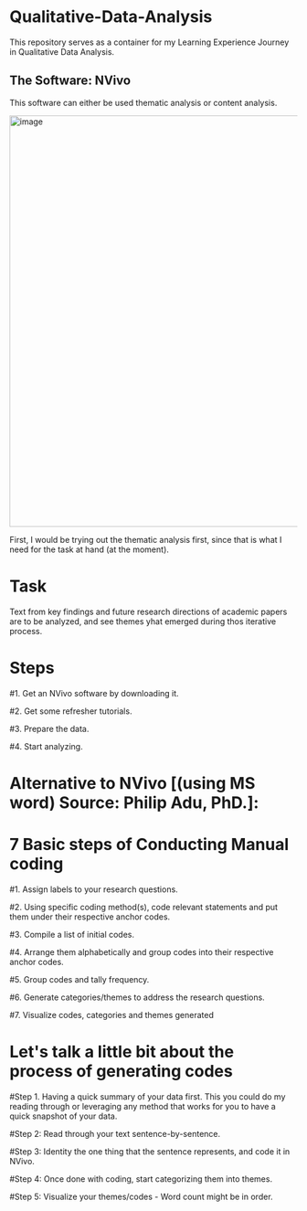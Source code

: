 # Qualitative-Data-Analysis
This repository serves as a container for my Learning Experience Journey in Qualitative Data Analysis.


## The Software: NVivo
This software can either be used thematic analysis or content analysis.

<img width="720" alt="image" src="https://github.com/user-attachments/assets/8608ba1c-5580-4f73-8809-6c7bc847c557" />

First, I would be trying out the thematic analysis first, since that is what I need for the task at hand (at the moment).


# Task
Text from key findings and future research directions of academic papers are to be analyzed, and see themes yhat emerged during thos iterative process.

# Steps
#1. Get an NVivo software by downloading it.

#2. Get some refresher tutorials.

#3. Prepare the data.

#4. Start analyzing.


# Alternative to NVivo [(using MS word) Source: Philip Adu, PhD.]: 
# 7 Basic steps of Conducting Manual coding
#1. Assign labels to your research questions.



#2. Using specific coding method(s), code relevant statements and put them under their respective anchor codes.



#3. Compile a list of initial codes.



#4. Arrange them alphabetically and group codes into their respective anchor codes.



#5. Group codes and tally frequency.

#6. Generate categories/themes to address the research questions.

#7. Visualize codes, categories and themes generated


# Let's talk a little bit about the process of generating codes
#Step 1. Having a quick summary of your data first. This you could do my reading through or leveraging any method that works for you to have a quick snapshot of your data.

#Step 2: Read through your text sentence-by-sentence.

#Step 3: Identity the one thing that the sentence represents, and code it in NVivo.

#Step 4: Once done with coding, start categorizing them into themes.

#Step 5: Visualize your themes/codes - Word count might be in order.



